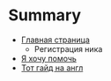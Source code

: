 # Summary

* [Главная страница](README.md)
   * Регистрация ника
* [Я хочу помочь](ya_hochu_pomoch.md)
* [Тот гайд на англ](chapter1.md)

